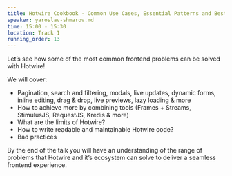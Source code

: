 ```yaml
---
title: Hotwire Cookbook - Common Use Cases, Essential Patterns and Best Practices
speaker: yaroslav-shmarov.md
time: 15:00 - 15:30
location: Track 1
running_order: 13
---
```


Let’s see how some of the most common frontend problems can be solved with Hotwire!

We will cover:
- Pagination, search and filtering, modals, live updates, dynamic forms, inline editing, drag & drop, live previews, lazy loading & more
- How to achieve more by combining tools (Frames + Streams, StimulusJS, RequestJS, Kredis & more)
- What are the limits of Hotwire?
- How to write readable and maintainable Hotwire code?
- Bad practices

By the end of the talk you will have an understanding of the range of problems that Hotwire and it’s ecosystem can solve to deliver a seamless frontend experience.
